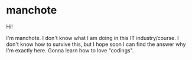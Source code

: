 # manchote

Hi!

I'm manchote. I don't know what I am doing in this IT industry/course.
I don't know how to survive this, but I hope soon I can find the answer why I'm exactly here.
Gonna learn how to love "codings".
